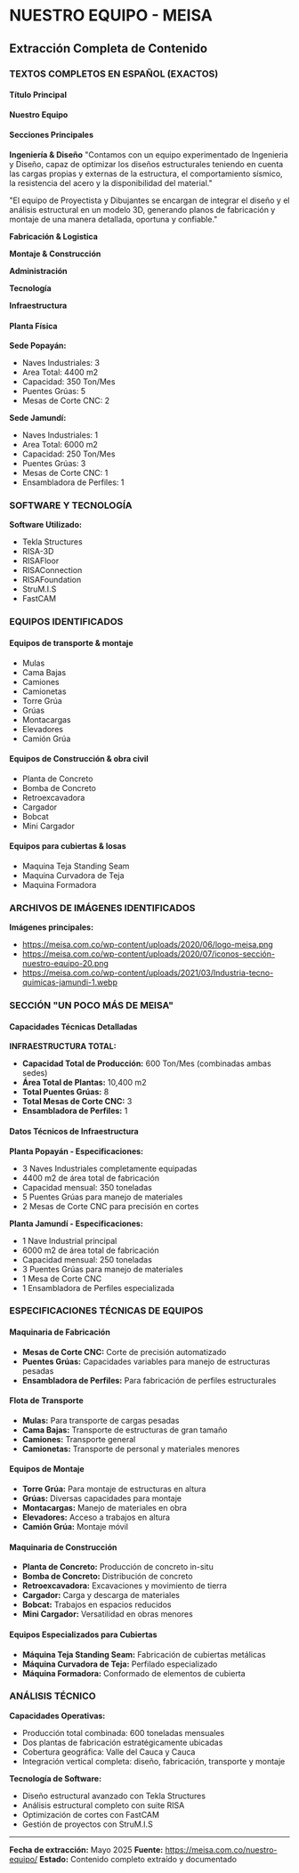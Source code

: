 # NUESTRO EQUIPO - MEISA
## Extracción Completa de Contenido

### TEXTOS COMPLETOS EN ESPAÑOL (EXACTOS)

#### Título Principal
**Nuestro Equipo**

#### Secciones Principales

**Ingeniería & Diseño**
"Contamos con un equipo experimentado de Ingenieria y Diseño, capaz de optimizar los diseños estructurales teniendo en cuenta las cargas propias y externas de la estructura, el comportamiento sísmico, la resistencia del acero y la disponibilidad del material."

"El equipo de Proyectista y Dibujantes se encargan de integrar el diseño y el análisis estructural en un modelo 3D, generando planos de fabricación y montaje de una manera detallada, oportuna y confiable."

**Fabricación & Logistica**

**Montaje & Construcción**

**Administración**

**Tecnología**

**Infraestructura**

#### Planta Física

**Sede Popayán:**
- Naves Industriales: 3
- Area Total: 4400 m2
- Capacidad: 350 Ton/Mes
- Puentes Grúas: 5
- Mesas de Corte CNC: 2

**Sede Jamundí:**
- Naves Industriales: 1
- Area Total: 6000 m2
- Capacidad: 250 Ton/Mes
- Puentes Grúas: 3
- Mesas de Corte CNC: 1
- Ensambladora de Perfiles: 1

### SOFTWARE Y TECNOLOGÍA

**Software Utilizado:**
- Tekla Structures
- RISA-3D
- RISAFloor
- RISAConnection
- RISAFoundation
- StruM.I.S
- FastCAM

### EQUIPOS IDENTIFICADOS

#### Equipos de transporte & montaje
- Mulas
- Cama Bajas
- Camiones
- Camionetas
- Torre Grúa
- Grúas
- Montacargas
- Elevadores
- Camión Grúa

#### Equipos de Construcción & obra civil
- Planta de Concreto
- Bomba de Concreto
- Retroexcavadora
- Cargador
- Bobcat
- Mini Cargador

#### Equipos para cubiertas & losas
- Maquina Teja Standing Seam
- Maquina Curvadora de Teja
- Maquina Formadora

### ARCHIVOS DE IMÁGENES IDENTIFICADOS

**Imágenes principales:**
- https://meisa.com.co/wp-content/uploads/2020/06/logo-meisa.png
- https://meisa.com.co/wp-content/uploads/2020/07/iconos-sección-nuestro-equipo-20.png
- https://meisa.com.co/wp-content/uploads/2021/03/Industria-tecno-quimicas-jamundi-1.webp

### SECCIÓN "UN POCO MÁS DE MEISA"

#### Capacidades Técnicas Detalladas

**INFRAESTRUCTURA TOTAL:**
- **Capacidad Total de Producción:** 600 Ton/Mes (combinadas ambas sedes)
- **Área Total de Plantas:** 10,400 m2
- **Total Puentes Grúas:** 8
- **Total Mesas de Corte CNC:** 3
- **Ensambladora de Perfiles:** 1

#### Datos Técnicos de Infraestructura

**Planta Popayán - Especificaciones:**
- 3 Naves Industriales completamente equipadas
- 4400 m2 de área total de fabricación
- Capacidad mensual: 350 toneladas
- 5 Puentes Grúas para manejo de materiales
- 2 Mesas de Corte CNC para precisión en cortes

**Planta Jamundí - Especificaciones:**
- 1 Nave Industrial principal
- 6000 m2 de área total de fabricación
- Capacidad mensual: 250 toneladas
- 3 Puentes Grúas para manejo de materiales
- 1 Mesa de Corte CNC
- 1 Ensambladora de Perfiles especializada

### ESPECIFICACIONES TÉCNICAS DE EQUIPOS

#### Maquinaria de Fabricación
- **Mesas de Corte CNC:** Corte de precisión automatizado
- **Puentes Grúas:** Capacidades variables para manejo de estructuras pesadas
- **Ensambladora de Perfiles:** Para fabricación de perfiles estructurales

#### Flota de Transporte
- **Mulas:** Para transporte de cargas pesadas
- **Cama Bajas:** Transporte de estructuras de gran tamaño
- **Camiones:** Transporte general
- **Camionetas:** Transporte de personal y materiales menores

#### Equipos de Montaje
- **Torre Grúa:** Para montaje de estructuras en altura
- **Grúas:** Diversas capacidades para montaje
- **Montacargas:** Manejo de materiales en obra
- **Elevadores:** Acceso a trabajos en altura
- **Camión Grúa:** Montaje móvil

#### Maquinaria de Construcción
- **Planta de Concreto:** Producción de concreto in-situ
- **Bomba de Concreto:** Distribución de concreto
- **Retroexcavadora:** Excavaciones y movimiento de tierra
- **Cargador:** Carga y descarga de materiales
- **Bobcat:** Trabajos en espacios reducidos
- **Mini Cargador:** Versatilidad en obras menores

#### Equipos Especializados para Cubiertas
- **Máquina Teja Standing Seam:** Fabricación de cubiertas metálicas
- **Máquina Curvadora de Teja:** Perfilado especializado
- **Máquina Formadora:** Conformado de elementos de cubierta

### ANÁLISIS TÉCNICO

**Capacidades Operativas:**
- Producción total combinada: 600 toneladas mensuales
- Dos plantas de fabricación estratégicamente ubicadas
- Cobertura geográfica: Valle del Cauca y Cauca
- Integración vertical completa: diseño, fabricación, transporte y montaje

**Tecnología de Software:**
- Diseño estructural avanzado con Tekla Structures
- Análisis estructural completo con suite RISA
- Optimización de cortes con FastCAM
- Gestión de proyectos con StruM.I.S

---

**Fecha de extracción:** Mayo 2025
**Fuente:** https://meisa.com.co/nuestro-equipo/
**Estado:** Contenido completo extraído y documentado